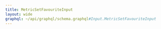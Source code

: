 ```yaml
---
title: MetricSetFavouriteInput
layout: wide
graphql: ~/api/graphql/schema.graphql#Input.MetricSetFavouriteInput
---
```


